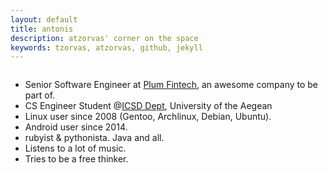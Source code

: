 ```yaml
---
layout: default
title: antonis
description: atzorvas' corner on the space
keywords: tzorvas, atzorvas, github, jekyll
---
```


<div class="row">
  <div class="medium-9 large-7 small-centered column">
    <div class="panel radius mvl">
      <p>
      <ul class="fa-ul">
        <li><i class="fa-li fa fa-check-square"></i>Senior Software Engineer at <a href="https://withplum.com/">Plum Fintech</a>, an awesome company to be part of.</li>
        <li><i class="fa-li fa fa-check-square"></i>CS Engineer Student @<a href="//www.icsd.aegean.gr/icsd_en">ICSD Dept</a>, University of the Aegean</li>
        <li><i class="fa-li fa fa-check-square"></i>Linux user since 2008 (Gentoo, Archlinux, Debian, Ubuntu).</li>
        <li><i class="fa-li fa fa-check-square"></i>Android user since 2014.</li>
        <li><i class="fa-li fa fa-check-square"></i>rubyist & pythonista. Java and all.</li>
        <li><i class="fa-li fa fa-check-square"></i>Listens to a lot of music.</li>
        <li><i class="fa-li fa fa-check-square"></i>Tries to be a free thinker.</li>
      </ul>
      </p>
    </div>
  </div>
</div>


<div class="row">
  <div class="small-12 column text-center">
      <a href="//www.facebook.com/profile.php?id=100001616310273"><i class="fa fa-facebook-square fa-5x"></i></a>
      <a href="//twitter.com/atzorvas"><i class="fa fa-twitter-square fa-5x"></i></a>
      <a href="//github.com/atzorvas"><i class="fa fa-github-square fa-5x"></i></a>
      <a href="//www.linkedin.com/in/atzorvas"><i class="fa fa-linkedin-square fa-5x"></i></a>
      <a href="mailto:antonis@tzorvas.com"><i class="fa fa-envelope-square fa-5x"></i></a>
  </div>
</div>

